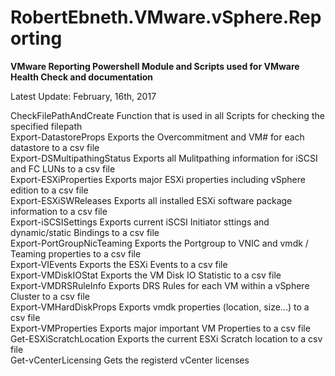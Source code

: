 # RobertEbneth.VMware.vSphere.Reporting

**VMware Reporting Powershell Module and Scripts
used for VMware Health Check and documentation**

Latest Update: February, 16th, 2017

CheckFilePathAndCreate		Function that is used in all Scripts for checking the specified filepath  
Export-DatastoreProps		Exports the Overcommitment and VM# for each datastore to a csv file  
Export-DSMultipathingStatus	Exports all Mulitpathing information for iSCSI and FC LUNs to a csv file  
Export-ESXiProperties		Exports major ESXi properties including vSphere edition to a csv file  
Export-ESXiSWReleases		Exports all installed ESXi software package information to a csv file  
Export-iSCSISettings		Exports current iSCSI Initiator sttings and dynamic/static Bindings to a csv file  
Export-PortGroupNicTeaming	Exports the Portgroup to VNIC and vmdk / Teaming properties to a csv file  
Export-VIEvents				Exports the ESXi Events to a csv file  
Export-VMDiskIOStat			Exports the VM Disk IO Statistic to a csv file  
Export-VMDRSRuleInfo		Exports DRS Rules for each VM within a vSphere Cluster to a csv file  
Export-VMHardDiskProps		Exports vmdk properties (location, size...) to a csv file  
Export-VMProperties			Exports major important VM Properties to a csv file  
Get-ESXiScratchLocation		Exports the current ESXi Scratch location to a csv file  
Get-vCenterLicensing		Gets the registerd vCenter licenses  